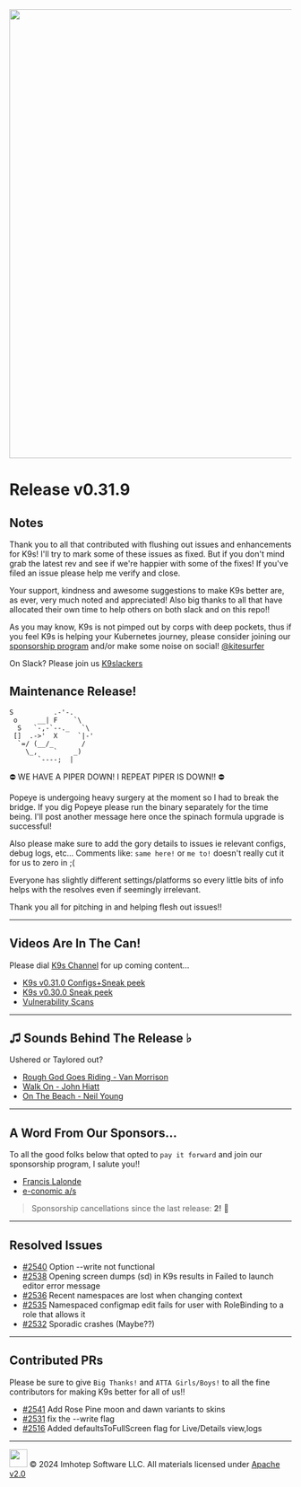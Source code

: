 <img src="https://raw.githubusercontent.com/derailed/k9s/master/assets/k9s.png" align="center" width="800" height="auto"/>

# Release v0.31.9

## Notes

Thank you to all that contributed with flushing out issues and enhancements for K9s!
I'll try to mark some of these issues as fixed. But if you don't mind grab the latest rev
and see if we're happier with some of the fixes!
If you've filed an issue please help me verify and close.

Your support, kindness and awesome suggestions to make K9s better are, as ever, very much noted and appreciated!
Also big thanks to all that have allocated their own time to help others on both slack and on this repo!!

As you may know, K9s is not pimped out by corps with deep pockets, thus if you feel K9s is helping your Kubernetes journey,
please consider joining our [sponsorship program](https://github.com/sponsors/derailed) and/or make some noise on social! [@kitesurfer](https://twitter.com/kitesurfer)

On Slack? Please join us [K9slackers](https://join.slack.com/t/k9sers/shared_invite/enQtOTA5MDEyNzI5MTU0LWQ1ZGI3MzliYzZhZWEyNzYxYzA3NjE0YTk1YmFmNzViZjIyNzhkZGI0MmJjYzhlNjdlMGJhYzE2ZGU1NjkyNTM)

## Maintenance Release!

```text
S          .-'-.
 o     __| F    `\
  S   `-,-`--._   `\
 []  .->'  X     `|-'
  `=/ (__/_       /
    \_,    `    _)
       `----;  |
```

⛔️ WE HAVE A PIPER DOWN! I REPEAT PIPER IS DOWN!! ⛔️

Popeye is undergoing heavy surgery at the moment so I had to break the bridge.
If you dig Popeye please run the binary separately for the time being.
I'll post another message here once the spinach formula upgrade is successful!

Also please make sure to add the gory details to issues ie relevant configs, debug logs, etc...
Comments like: `same here!` or `me to!` doesn't really cut it for us to zero in ;(

Everyone has slightly different settings/platforms so every little bits of info helps with the resolves even if seemingly irrelevant.

Thank you all for pitching in and helping flesh out issues!!

---

## Videos Are In The Can!

Please dial [K9s Channel](https://www.youtube.com/channel/UC897uwPygni4QIjkPCpgjmw) for up coming content...

* [K9s v0.31.0 Configs+Sneak peek](https://youtu.be/X3444KfjguE)
* [K9s v0.30.0 Sneak peek](https://youtu.be/mVBc1XneRJ4)
* [Vulnerability Scans](https://youtu.be/ULkl0MsaidU)

---

## ♫ Sounds Behind The Release ♭

Ushered or Taylored out?

* [Rough God Goes Riding - Van Morrison](https://www.youtube.com/watch?v=-kGrwRlJxcM)
* [Walk On - John Hiatt](https://www.youtube.com/watch?v=YVdMyeTQCkw)
* [On The Beach - Neil Young](https://www.youtube.com/watch?v=KBVde75e4sU)

---

## A Word From Our Sponsors...

To all the good folks below that opted to `pay it forward` and join our sponsorship program, I salute you!!

* [Francis Lalonde](https://github.com/f-lalonde)
* [e-conomic a/s](https://github.com/e-conomic)

> Sponsorship cancellations since the last release: **2!** 🥹

---

## Resolved Issues

* [#2540](https://github.com/derailed/k9s/issues/2540) Option --write not functional
* [#2538](https://github.com/derailed/k9s/issues/2538) Opening screen dumps (sd) in K9s results in Failed to launch editor error message
* [#2536](https://github.com/derailed/k9s/issues/2536) Recent namespaces are lost when changing context
* [#2535](https://github.com/derailed/k9s/issues/2535) Namespaced configmap edit fails for user with RoleBinding to a role that allows it
* [#2532](https://github.com/derailed/k9s/issues/2532) Sporadic crashes (Maybe??)

---

## Contributed PRs

Please be sure to give `Big Thanks!` and `ATTA Girls/Boys!` to all the fine contributors for making K9s better for all of us!!

* [#2541](https://github.com/derailed/k9s/pull/2541) Add Rose Pine moon and dawn variants to skins
* [#2531](https://github.com/derailed/k9s/pull/2531) fix the --write flag
* [#2516](https://github.com/derailed/k9s/pull/2516) Added defaultsToFullScreen flag for Live/Details view,logs

---

<img src="https://raw.githubusercontent.com/derailed/k9s/master/assets/imhotep_logo.png" width="32" height="auto"/> © 2024 Imhotep Software LLC. All materials licensed under [Apache v2.0](http://www.apache.org/licenses/LICENSE-2.0)